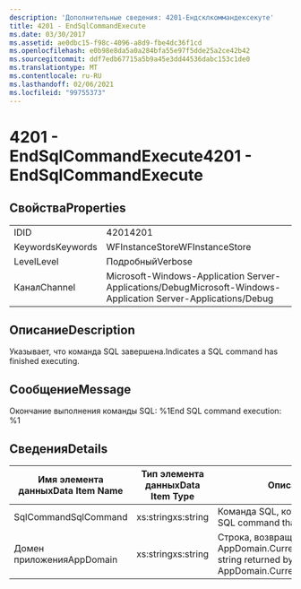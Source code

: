 ```yaml
---
description: 'Дополнительные сведения: 4201-Ендсклкоммандексекуте'
title: 4201 - EndSqlCommandExecute
ms.date: 03/30/2017
ms.assetid: ae0dbc15-f98c-4096-a8d9-fbe4dc36f1cd
ms.openlocfilehash: e0b98e8da5a0a284bfa55e97f5dde25a2ce42b42
ms.sourcegitcommit: ddf7edb67715a5b9a45e3dd44536dabc153c1de0
ms.translationtype: MT
ms.contentlocale: ru-RU
ms.lasthandoff: 02/06/2021
ms.locfileid: "99755373"
---
```

# <a name="4201---endsqlcommandexecute"></a><span data-ttu-id="f2ac7-103">4201 - EndSqlCommandExecute</span><span class="sxs-lookup"><span data-stu-id="f2ac7-103">4201 - EndSqlCommandExecute</span></span>

## <a name="properties"></a><span data-ttu-id="f2ac7-104">Свойства</span><span class="sxs-lookup"><span data-stu-id="f2ac7-104">Properties</span></span>  
  
|||  
|-|-|  
|<span data-ttu-id="f2ac7-105">ID</span><span class="sxs-lookup"><span data-stu-id="f2ac7-105">ID</span></span>|<span data-ttu-id="f2ac7-106">4201</span><span class="sxs-lookup"><span data-stu-id="f2ac7-106">4201</span></span>|  
|<span data-ttu-id="f2ac7-107">Keywords</span><span class="sxs-lookup"><span data-stu-id="f2ac7-107">Keywords</span></span>|<span data-ttu-id="f2ac7-108">WFInstanceStore</span><span class="sxs-lookup"><span data-stu-id="f2ac7-108">WFInstanceStore</span></span>|  
|<span data-ttu-id="f2ac7-109">Level</span><span class="sxs-lookup"><span data-stu-id="f2ac7-109">Level</span></span>|<span data-ttu-id="f2ac7-110">Подробный</span><span class="sxs-lookup"><span data-stu-id="f2ac7-110">Verbose</span></span>|  
|<span data-ttu-id="f2ac7-111">Канал</span><span class="sxs-lookup"><span data-stu-id="f2ac7-111">Channel</span></span>|<span data-ttu-id="f2ac7-112">Microsoft-Windows-Application Server-Applications/Debug</span><span class="sxs-lookup"><span data-stu-id="f2ac7-112">Microsoft-Windows-Application Server-Applications/Debug</span></span>|  
  
## <a name="description"></a><span data-ttu-id="f2ac7-113">Описание</span><span class="sxs-lookup"><span data-stu-id="f2ac7-113">Description</span></span>  

 <span data-ttu-id="f2ac7-114">Указывает, что команда SQL завершена.</span><span class="sxs-lookup"><span data-stu-id="f2ac7-114">Indicates a SQL command has finished executing.</span></span>  
  
## <a name="message"></a><span data-ttu-id="f2ac7-115">Сообщение</span><span class="sxs-lookup"><span data-stu-id="f2ac7-115">Message</span></span>  

 <span data-ttu-id="f2ac7-116">Окончание выполнения команды SQL: %1</span><span class="sxs-lookup"><span data-stu-id="f2ac7-116">End SQL command execution: %1</span></span>  
  
## <a name="details"></a><span data-ttu-id="f2ac7-117">Сведения</span><span class="sxs-lookup"><span data-stu-id="f2ac7-117">Details</span></span>  
  
|<span data-ttu-id="f2ac7-118">Имя элемента данных</span><span class="sxs-lookup"><span data-stu-id="f2ac7-118">Data Item Name</span></span>|<span data-ttu-id="f2ac7-119">Тип элемента данных</span><span class="sxs-lookup"><span data-stu-id="f2ac7-119">Data Item Type</span></span>|<span data-ttu-id="f2ac7-120">Описание</span><span class="sxs-lookup"><span data-stu-id="f2ac7-120">Description</span></span>|  
|--------------------|--------------------|-----------------|  
|<span data-ttu-id="f2ac7-121">SqlCommand</span><span class="sxs-lookup"><span data-stu-id="f2ac7-121">SqlCommand</span></span>|<span data-ttu-id="f2ac7-122">xs:string</span><span class="sxs-lookup"><span data-stu-id="f2ac7-122">xs:string</span></span>|<span data-ttu-id="f2ac7-123">Команда SQL, которая была выполнена.</span><span class="sxs-lookup"><span data-stu-id="f2ac7-123">The SQL command that was executed.</span></span>|  
|<span data-ttu-id="f2ac7-124">Домен приложения</span><span class="sxs-lookup"><span data-stu-id="f2ac7-124">AppDomain</span></span>|<span data-ttu-id="f2ac7-125">xs:string</span><span class="sxs-lookup"><span data-stu-id="f2ac7-125">xs:string</span></span>|<span data-ttu-id="f2ac7-126">Строка, возвращаемая AppDomain.CurrentDomain.FriendlyName.</span><span class="sxs-lookup"><span data-stu-id="f2ac7-126">The string returned by AppDomain.CurrentDomain.FriendlyName.</span></span>|
